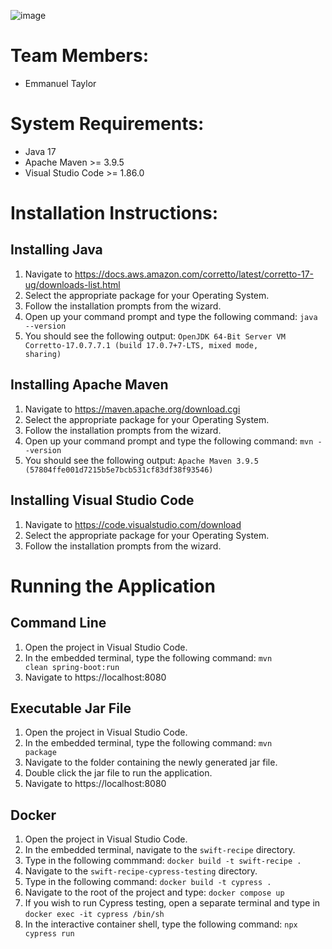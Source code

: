 ![image](https://github.com/emtaylor1993/School-Projects/assets/93065901/2a771cb7-46e5-4255-b806-d1cbf6c3c2cc)

# Team Members:
- Emmanuel Taylor

# System Requirements:
- Java 17
- Apache Maven >= 3.9.5
- Visual Studio Code >= 1.86.0

# Installation Instructions:
## Installing Java
1. Navigate to https://docs.aws.amazon.com/corretto/latest/corretto-17-ug/downloads-list.html
2. Select the appropriate package for your Operating System.
3. Follow the installation prompts from the wizard.
4. Open up your command prompt and type the following command: <code>java --version</code>
5. You should see the following output: <code>OpenJDK 64-Bit Server VM Corretto-17.0.7.7.1 (build 17.0.7+7-LTS, mixed mode, sharing)</code>

## Installing Apache Maven
1. Navigate to https://maven.apache.org/download.cgi
2. Select the appropriate package for your Operating System.
3. Follow the installation prompts from the wizard.
4. Open up your command prompt and type the following command: <code>mvn --version</code>
5. You should see the following output: <code>Apache Maven 3.9.5 (57804ffe001d7215b5e7bcb531cf83df38f93546)</code>

## Installing Visual Studio Code
1. Navigate to https://code.visualstudio.com/download
2. Select the appropriate package for your Operating System.
3. Follow the installation prompts from the wizard.

# Running the Application
## Command Line
1. Open the project in Visual Studio Code.
2. In the embedded terminal, type the following command: <code>mvn clean spring-boot:run</code>
3. Navigate to https://localhost:8080

## Executable Jar File
1. Open the project in Visual Studio Code.
2. In the embedded terminal, type the following command: <code>mvn package</code>
3. Navigate to the folder containing the newly generated jar file.
4. Double click the jar file to run the application.
5. Navigate to https://localhost:8080

## Docker
1. Open the project in Visual Studio Code.
2. In the embedded terminal, navigate to the `swift-recipe` directory.
3. Type in the following commmand: `docker build -t swift-recipe .`
4. Navigate to the `swift-recipe-cypress-testing` directory.
5. Type in the following command: `docker build -t cypress .`
6. Navigate to the root of the project and type: `docker compose up`
7. If you wish to run Cypress testing, open a separate terminal and type in `docker exec -it cypress /bin/sh`
8. In the interactive container shell, type the following command: `npx cypress run`

